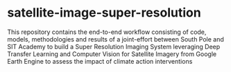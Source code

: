 # satellite-image-super-resolution
This repository contains the end-to-end workflow consisting of code, models, methodologies and results of a joint-effort between South Pole and SIT Academy to build a Super Resolution Imaging System leveraging Deep Transfer Learning and Computer Vision for Satellite Imagery from Google Earth Engine to assess the impact of climate action interventions
